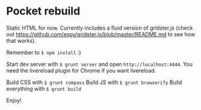# Pocket rebuild

Static HTML for now. Currently includes a fluid version of gridster.js (check out https://github.com/espy/gridster.js/blob/master/README.md to see how that works).

Remember to `$ npm install` :)

Start dev server with `$ grunt server` and open `http://localhost:4444`.
You need the livereload plugin for Chrome if you want livereload.

Build CSS with `$ grunt compass`
Build JS with `$ grunt browserify`
Build everything with `$ grunt build`

Enjoy!
